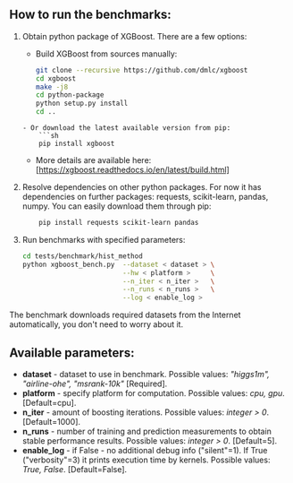## How to run the benchmarks:
1. Obtain python package of XGBoost. There are a few options:
    - Build XGBoost from sources manually:
        ```sh
        git clone --recursive https://github.com/dmlc/xgboost
        cd xgboost
        make -j8
        cd python-package
        python setup.py install
        cd ..
    ```
    - Or download the latest available version from pip:
        ```sh
        pip install xgboost
    ```
    - More details are available here: [https://xgboost.readthedocs.io/en/latest/build.html]

2. Resolve dependencies on other python packages. For now it has dependencies on further packages: requests, scikit-learn, pandas, numpy. You can easily download them through pip:
    ```sh
        pip install requests scikit-learn pandas
    ```
3. Run benchmarks with specified parameters:
    ```sh
    cd tests/benchmark/hist_method
    python xgboost_bench.py  --dataset < dataset > \
                             --hw < platform >     \
                             --n_iter < n_iter >   \
                             --n_runs < n_runs >   \
                             --log < enable_log >
    ```

The benchmark downloads required datasets from the Internet automatically, you don't need to worry about it.

## Available parameters:
* **dataset**    - dataset to use in benchmark. Possible values: *"higgs1m", "airline-ohe", "msrank-10k"* [Required].
* **platform**   - specify platform for computation. Possible values: *cpu, gpu*. [Default=cpu].
* **n_iter**     - amount of boosting iterations. Possible values: *integer > 0*. [Default=1000].
* **n_runs**     - number of training and prediction measurements to obtain stable performance results. Possible values: *integer > 0*. [Default=5].
* **enable_log** - if False - no additional debug info ("silent"=1). If True ("verbosity"=3) it prints execution time by kernels. Possible values: *True, False*. [Default=False].
